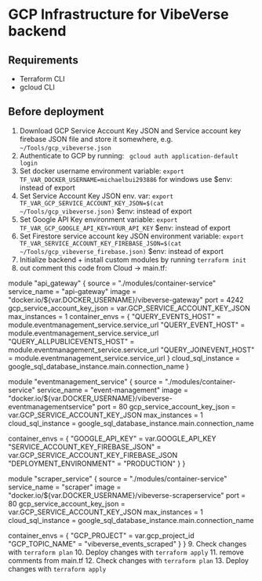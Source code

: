 # GCP Infrastructure for VibeVerse backend

## Requirements

-   Terraform CLI
-   gcloud CLI

## Before deployment

1. Download GCP Service Account Key JSON and Service account key firebase JSON file and store it somewhere, e.g. `~/Tools/gcp_vibeverse.json`
2. Authenticate to GCP by running:
   ` gcloud auth application-default login`
3. Set docker username environment variable: `export TF_VAR_DOCKER_USERNAME=michaelbui293886` for windows use $env: instead of export
4. Set Service Account Key JSON env. var: `export TF_VAR_GCP_SERVICE_ACCOUNT_KEY_JSON=$(cat ~/Tools/gcp_vibeverse.json)` $env: instead of export
5. Set Google API Key environment variable: `export TF_VAR_GCP_GOOGLE_API_KEY=YOUR_API_KEY` $env: instead of export
6. Set Firestore service account key JSON environment variable: `export TF_VAR_SERVICE_ACCOUNT_KEY_FIREBASE_JSON=$(cat ~/Tools/gcp_vibeverse_firebase.json)` $env: instead of export
7. Initialize backend + install custom modules by running `terraform init`
8. out comment this code from Cloud -> main.tf:

module "api_gateway" {
  source                       = "./modules/container-service"
  service_name                 = "api-gateway"
  image                        = "docker.io/${var.DOCKER_USERNAME}/vibeverse-gateway"
  port                         = 4242
  gcp_service_account_key_json = var.GCP_SERVICE_ACCOUNT_KEY_JSON
  max_instances                = 1
  container_envs = {
    "QUERY_EVENTS_HOST"          = module.eventmanagement_service.service_url
    "QUERY_EVENT_HOST"           = module.eventmanagement_service.service_url
    "QUERY_ALLPUBLICEVENTS_HOST" = module.eventmanagement_service.service_url
    "QUERY_JOINEVENT_HOST"       = module.eventmanagement_service.service_url
  }
  cloud_sql_instance = google_sql_database_instance.main.connection_name
}

module "eventmanagement_service" {
  source                       = "./modules/container-service"
  service_name                 = "event-management"
  image                        = "docker.io/${var.DOCKER_USERNAME}/vibeverse-eventmanagementservice"
  port                         = 80
  gcp_service_account_key_json = var.GCP_SERVICE_ACCOUNT_KEY_JSON
  max_instances                = 1
  cloud_sql_instance           = google_sql_database_instance.main.connection_name

  container_envs = {
    "GOOGLE_API_KEY"                    = var.GOOGLE_API_KEY
    "SERVICE_ACCOUNT_KEY_FIREBASE_JSON" = var.GCP_SERVICE_ACCOUNT_KEY_FIREBASE_JSON
    "DEPLOYMENT_ENVIRONMENT"            = "PRODUCTION"
  }
}

module "scraper_service" {
  source                       = "./modules/container-service"
  service_name                 = "scraper"
  image                        = "docker.io/${var.DOCKER_USERNAME}/vibeverse-scraperservice"
  port                         = 80
  gcp_service_account_key_json = var.GCP_SERVICE_ACCOUNT_KEY_JSON
  max_instances                = 1
  cloud_sql_instance           = google_sql_database_instance.main.connection_name

  container_envs = {
    "GCP_PROJECT"    = var.gcp_project_id
    "GCP_TOPIC_NAME" = "vibeverse_events_scraped"
  }
}
9. Check changes with `terraform plan`
10. Deploy changes with `terraform apply`
11. remove comments from main.tf
12. Check changes with `terraform plan`
13. Deploy changes with `terraform apply`
